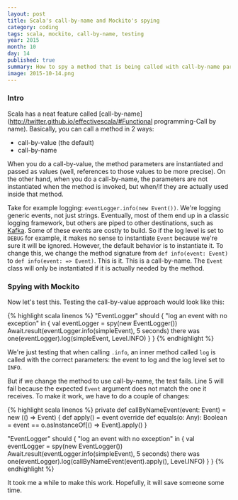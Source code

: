 ```yaml
---
layout: post
title: Scala's call-by-name and Mockito's spying
category: coding
tags: scala, mockito, call-by-name, testing  
year: 2015
month: 10
day: 14
published: true
summary: How to spy a method that is being called with call-by-name parameters, using Mockito
image: 2015-10-14.png
---
```


### Intro

Scala has a neat feature called [call-by-name](http://twitter.github.io/effectivescala/#Functional programming-Call by name). Basically, you can call a method in 2 ways:

 * call-by-value (the default)
 * call-by-name

When you do a call-by-value, the method parameters are instantiated and passed as values (well, references to those values to be more precise). On the other hand, when you do a call-by-name, the parameters are not instantiated when the method is invoked, but when/if they are actually used inside that method. 

Take for example logging: `eventLogger.info(new Event())`. We're logging generic events, not just strings. Eventually, most of them end up in a classic logging framework, but others are piped to other destinations, such as [Kafka](http://kafka.apache.org/). Some of these events are costly to build. So if the log level is set to `DEBUG` for example, it makes no sense to instantiate `Event` because we're sure it will be ignored. However, the default behavior is to instantiate it. To change this, we change the method signature from `def info(event: Event)` to `def info(event: => Event)`. This is it. This is a call-by-name. The `Event` class will only be instantiated if it is actually needed by the method.

### Spying with Mockito

Now let's test this. Testing the call-by-value approach would look like this:

{% highlight scala linenos %}
"EventLogger" should {
  "log an event with no exception" in {
      val eventLogger = spy(new EventLogger())
      Await.result(eventLogger.info(simpleEvent), 5 seconds)
      there was one(eventLogger).log(simpleEvent, Level.INFO)
    }
}
{% endhighlight %}

We're just testing that when calling `.info`, an inner method called `log` is called with the correct parameters: the event to log and the log level set to `INFO`. 

But if we change the method to use call-by-name, the test fails. Line 5 will fail because the expected `Event` argument does not match the one it receives. To make it work, we have to do a couple of changes:

{% highlight scala linenos %}
private def callByNameEvent(event: Event) =
  new (() => Event) {
    def apply() = event
    override def equals(o: Any): Boolean =
      event == o.asInstanceOf[() => Event].apply()
  }

"EventLogger" should {
  "log an event with no exception" in {
      val eventLogger = spy(new EventLogger())
      Await.result(eventLogger.info(simpleEvent), 5 seconds)
      there was one(eventLogger).log(callByNameEvent(event).apply(), Level.INFO)
    }
}
{% endhighlight %}

It took me a while to make this work. Hopefully, it will save someone some time.